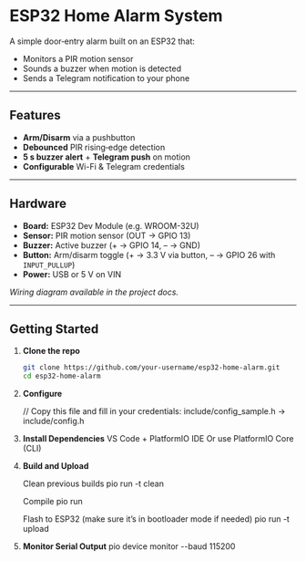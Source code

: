 # ESP32 Home Alarm System

A simple door‐entry alarm built on an ESP32 that:

- Monitors a PIR motion sensor  
- Sounds a buzzer when motion is detected  
- Sends a Telegram notification to your phone  

---

## Features

- **Arm/Disarm** via a pushbutton  
- **Debounced** PIR rising‐edge detection  
- **5 s buzzer alert** + **Telegram push** on motion  
- **Configurable** Wi-Fi & Telegram credentials  

---

## Hardware

- **Board:** ESP32 Dev Module (e.g. WROOM-32U)  
- **Sensor:** PIR motion sensor (OUT → GPIO 13)  
- **Buzzer:** Active buzzer (+ → GPIO 14, – → GND)  
- **Button:** Arm/disarm toggle (+ → 3.3 V via button, – → GPIO 26 with `INPUT_PULLUP`)  
- **Power:** USB or 5 V on VIN  

_Wiring diagram available in the project docs._

---

## Getting Started

1. **Clone the repo**  
   ```bash
   git clone https://github.com/your-username/esp32-home-alarm.git
   cd esp32-home-alarm

2. **Configure**

    // Copy this file and fill in your credentials:
    include/config_sample.h → include/config.h

3. **Install Dependencies**
      VS Code + PlatformIO IDE
      Or use PlatformIO Core (CLI)

4. **Build and Upload**

      Clean previous builds
      pio run -t clean

      Compile
      pio run

      Flash to ESP32 (make sure it’s in bootloader mode if needed)
      pio run -t upload

5. **Monitor Serial Output**
      pio device monitor --baud 115200
